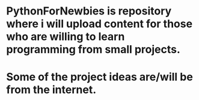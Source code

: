 # PythonForNewbies is repository where i will upload content for those who are willing to learn programming from small projects.
# Some of the project ideas are/will be from the internet.
